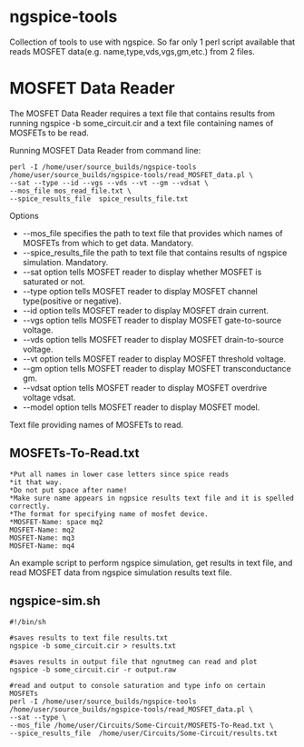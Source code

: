 # ngspice-tools
Collection of tools to use with ngspice. So far only 1 perl script available that reads MOSFET data(e.g. name,type,vds,vgs,gm,etc.) from 2 files.

# MOSFET Data Reader

The MOSFET Data Reader requires a text file that contains results from running ngspice -b some_circuit.cir
and a text file containing names of MOSFETs to be read.

Running MOSFET Data Reader from command line:
```
perl -I /home/user/source_builds/ngspice-tools /home/user/source_builds/ngspice-tools/read_MOSFET_data.pl \
--sat --type --id --vgs --vds --vt --gm --vdsat \
--mos_file mos_read_file.txt \
--spice_results_file  spice_results_file.txt
```

Options
*  --mos_file specifies the path to text file that provides which names of MOSFETs from which to get data. Mandatory.
*  --spice_results_file the path to text file that contains results of ngspice simulation. Mandatory.
*  --sat option tells MOSFET reader to display whether MOSFET is saturated or not. 
*  --type option tells MOSFET reader to display MOSFET channel type(positive or negative).
*  --id option tells MOSFET reader to display MOSFET drain current.
*  --vgs option tells MOSFET reader to display MOSFET gate-to-source voltage.
*  --vds option tells MOSFET reader to display MOSFET drain-to-source voltage.
*  --vt option tells MOSFET reader to display MOSFET threshold voltage.
*  --gm option tells MOSFET reader to display MOSFET transconductance gm.
*  --vdsat option tells MOSFET reader to display MOSFET overdrive voltage vdsat.
*  --model option tells MOSFET reader to display MOSFET model.

Text file providing names of MOSFETs to read.
## MOSFETs-To-Read.txt
```
*Put all names in lower case letters since spice reads
*it that way.
*Do not put space after name!
*Make sure name appears in ngpsice results text file and it is spelled correctly.
*The format for specifying name of mosfet device. 
*MOSFET-Name: space mq2
MOSFET-Name: mq2
MOSFET-Name: mq3
MOSFET-Name: mq4
```

An example script to perform ngspice simulation, get results in text file, and read MOSFET data from ngspice simulation
results text file.
## ngspice-sim.sh
```
#!/bin/sh

#saves results to text file results.txt
ngspice -b some_circuit.cir > results.txt  

#saves results in output file that ngnutmeg can read and plot
ngspice -b some_circuit.cir -r output.raw 

#read and output to console saturation and type info on certain MOSFETs
perl -I /home/user/source_builds/ngspice-tools /home/user/source_builds/ngspice-tools/read_MOSFET_data.pl \
--sat --type \
--mos_file /home/user/Circuits/Some-Circuit/MOSFETS-To-Read.txt \
--spice_results_file  /home/user/Circuits/Some-Circuit/results.txt
```

